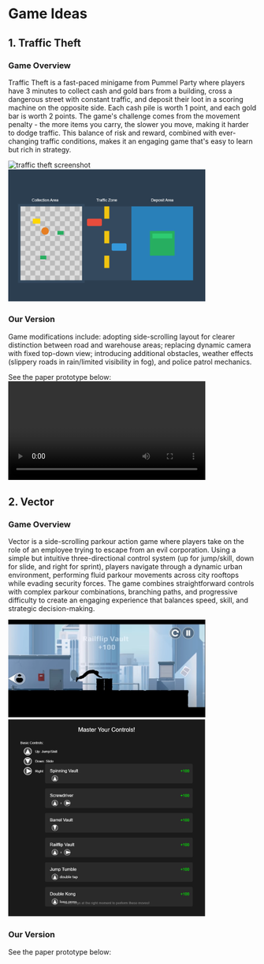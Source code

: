 #  Game Ideas
## 1. Traffic Theft
### Game Overview
Traffic Theft is a fast-paced minigame from Pummel Party where players have 3 minutes to collect cash and gold bars from a building, cross a dangerous street with constant traffic, and deposit their loot in a scoring machine on the opposite side. Each cash pile is worth 1 point, and each gold bar is worth 2 points. The game's challenge comes from the movement penalty - the more items you carry, the slower you move, making it harder to dodge traffic. This balance of risk and reward, combined with ever-changing traffic conditions, makes it an engaging game that's easy to learn but rich in strategy.  

<img src="Images/traffic-theft.png" width=400 alt="traffic theft screenshot">
<img src="Images/traffic-theft-concept.png" width=400 alt="traffic theft concept">

### Our Version
Game modifications include: adopting side-scrolling layout for clearer distinction between road and warehouse areas; replacing dynamic camera with fixed top-down view; introducing additional obstacles, weather effects (slippery roads in rain/limited visibility in fog), and police patrol mechanics.  

See the paper prototype below:  
<video width=400 controls>
  <source src="Videos/modified_traffic_theft_paper_prototype.mp4" type=video/mp4>
</video>

## 2. Vector
### Game Overview
Vector is a side-scrolling parkour action game where players take on the role of an employee trying to escape from an evil corporation. Using a simple but intuitive three-directional control system (up for jump/skill, down for slide, and right for sprint), players navigate through a dynamic urban environment, performing fluid parkour movements across city rooftops while evading security forces. The game combines straightforward controls with complex parkour combinations, branching paths, and progressive difficulty to create an engaging experience that balances speed, skill, and strategic decision-making.  

<img src="Images/Vector.png" width=400 alt="vector screenshot">
<img src="Images/Vector_control.png" width=400 alt="vector controls">

### Our Version  
<!-- 待写描述 -->

See the paper prototype below:  
<!-- 待传视频 
<video width=400 controls>
  <source src= type=video/mp4>
</video>
-->